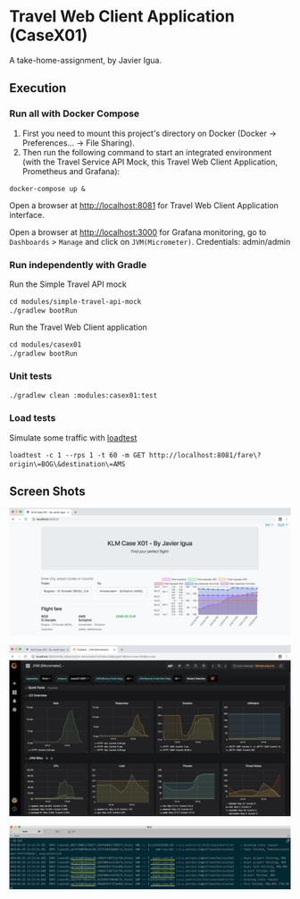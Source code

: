# Travel Web Client Application (CaseX01)
A take-home-assignment, by Javier Igua.

## Execution

### Run all with Docker Compose
 1) First you need to mount this project's directory on Docker (Docker -> Preferences... -> File Sharing). 
 2) Then run the following command to start an integrated environment (with the Travel Service API Mock, this Travel Web Client Application, Prometheus and Grafana):
```
docker-compose up &
```

Open a browser at [http://localhost:8081](http://localhost:8081) for Travel Web Client Application interface.

Open a browser at [http://localhost:3000](http://localhost:3000) for Grafana monitoring, go to `Dashboards` > `Manage` and click on `JVM(Micrometer)`. Credentials: admin/admin

### Run independently with Gradle
Run the Simple Travel API mock
```
cd modules/simple-travel-api-mock
./gradlew bootRun
```

Run the Travel Web Client application
```
cd modules/casex01
./gradlew bootRun
```

### Unit tests
```
./gradlew clean :modules:casex01:test
```

### Load tests
Simulate some traffic with [loadtest](https://www.npmjs.com/package/loadtest)
```
loadtest -c 1 --rps 1 -t 60 -m GET http://localhost:8081/fare\?origin\=BOG\&destination\=AMS
```


## Screen Shots

![CaseX01 Web ScreenShot](etc/ScreenShotWebApp.png?raw=true "CaseX01 Web Interface")

![Grafana ScreenShot](etc/ScreenShotGrafana.png?raw=true "Grafana Web Interface")

![Logging ScreenShot](etc/ScreenShotLogging.png?raw=true "Logging ScreenShot")
